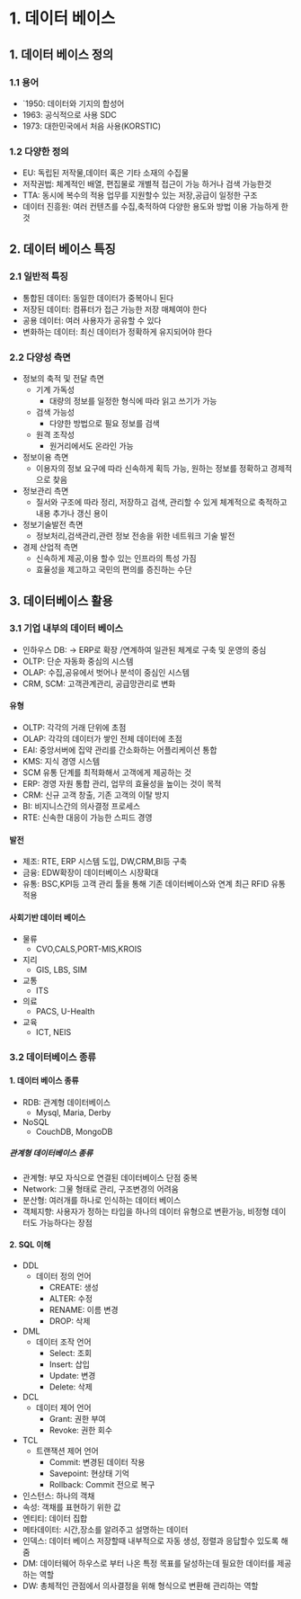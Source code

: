 # 1. 데이터 베이스
## 1. 데이터 베이스 정의
### 1.1 용어
- `1950: 데이터와 기지의 합성어
- 1963: 공식적으로 사용 SDC
- 1973: 대한민국에서 처음 사용(KORSTIC)
### 1.2 다양한 정의
- EU: 독립된 저작물,데이터 혹은 기타 소재의 수집물
- 저작권법: 체계적인 배열, 편집물로 개별적 접근이 가능 하거나 검색 가능한것
- TTA: 동시에 복수의 적용 업무를 지원할수 있는 저장,공급이 일정한 구조
- 데이터 진흥원: 여러 컨텐츠를 수집,축적하여 다양한 용도와 방법 이용 가능하게 한것
## 2. 데이터 베이스 특징
### 2.1 일반적 특징
- 통합된 데이터: 동일한 데이터가 중복아니 된다
- 저장된 데이터: 컴퓨터가 접근 가능한 저장 매체여야 한다
- 공용 데이터: 여러 사용자가 공유할 수 있다 
- 변화하는 데이터: 최신 데이터가 정확하게 유지되어야 한다
### 2.2 다양성 측면
- 정보의 축적 및 전달 측면
    - 기계 가독성
        - 대량의 정보를 일정한 형식에 따라 읽고 쓰기가 가능
    - 검색 가능성
        - 다양한 방법으로 필요 정보를 검색
    - 원격 조작성
        - 원거리에서도 온라인 가능
- 정보이용 측면
    - 이용자의 정보 요구에 따라 신속하게 획득 가능, 원하는 정보를 정확하고 경제적으로 찾음
- 정보관리 측면
    - 질서와 구조에 따라 정리, 저장하고 검색, 관리할 수 있게 체계적으로 축적하고 내용 추가나 갱신 용이
- 정보기술발전 측면
    - 정보처리,검색관리,관련 정보 전송을 위한 네트워크 기술 발전
- 경제 산업적 측면
    - 신속하게 제공,이용 할수 있는 인프라의 특성 가짐
    - 효율성을 제고하고 국민의 편의를 증진하는 수단
## 3. 데이터베이스 활용
### 3.1 기업 내부의 데이터 베이스
- 인하우스 DB: -> ERP로 확장 /연계하여 일관된 체계로 구축 및 운영의 중심
- OLTP: 단순 자동화 중심의 시스템
- OLAP: 수집,공유에서 벗어나 분석이 중심인 시스템
- CRM, SCM: 고객관계관리, 공급망관리로 변화
#### 유형
- OLTP: 각각의 거래 단위에 초점
- OLAP: 각각의 데이터가 쌓인 전체 데이터에 초점
- EAI: 중앙서버에 집약 관리를 간소화하는 어플리케이션 통합
- KMS: 지식 경영 시스템
- SCM 유통 단계를 최적화해서 고객에게 제공하는 것
- ERP: 경영 자원 통합 관리, 업무의 효율성을 높이는 것이 목적
- CRM: 신규 고객 창출, 기존 고객의 이탈 방지
- BI: 비지니스간의 의사결정 프로세스
- RTE: 신속한 대응이 가능한 스피드 경영
#### 발전
- 제조: RTE, ERP 시스템 도입, DW,CRM,BI등 구축
- 금융: EDW확장이 데이터베이스 시장확대
- 유통: BSC,KPI등 고객 관리 툴을 통해 기존 데이터베이스와 연계 최근 RFID 유통 적용
#### 사회기반 데이터 베이스
- 물류
    - CVO,CALS,PORT-MIS,KROIS
- 지리
    - GIS, LBS, SIM
- 교통
    - ITS
- 의료
    - PACS, U-Health
- 교육
    - ICT, NEIS
### 3.2 데이터베이스 종류
#### 1. 데이터 베이스 종류
- RDB: 관계형 데이터베이스
    - Mysql, Maria, Derby
- NoSQL
    - CouchDB, MongoDB
##### 관계형 데이터베이스 종류
- 관계형: 부모 자식으로 연결된 데이터베이스 단점 중복
- Network: 그물 형태로 관리, 구조변경의 어려움
- 분산형: 여러개를 하나로 인식하는 데이터 베이스
- 객체지향: 사용자가 정하는 타입을 하나의 데이터 유형으로 변환가능,  비정형 데이터도 가능하다는 장점
#### 2. SQL 이해
- DDL
    - 데이터 정의 언어
        - CREATE: 생성
        - ALTER: 수정
        - RENAME: 이름 변경
        - DROP: 삭제
- DML
    - 데이터 조작 언어
        - Select: 조회
        - Insert: 삽입
        - Update: 변경
        - Delete: 삭제
- DCL
    - 데이터 제어 언어
        - Grant: 권한 부여
        - Revoke: 권한 회수
- TCL 
    - 트랜잭션 제어 언어
        - Commit: 변경된 데이터 작용
        - Savepoint: 현상태 기억
        - Rollback: Commit 전으로 복구
- 인스턴스: 하나의 객채
- 속성: 객채를 표현하기 위한 값
- 엔티티: 데이터 집합
- 메타데이터: 시간,장소를 알려주고 설명하는 데이터
- 인덱스: 데이터 베이스 저장할때 내부적으로 자동 생성, 정렬과 응답할수 있도록 해줌
- DM: 데이터웨어 하우스로 부터 나온 특정 목표를 달성하는데 필요한 데이터를 제공하는 역할
- DW: 총체적인 관점에서 의사결정을 위해 형식으로 변환해 관리하는 역할
